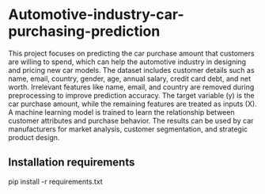 # Automotive-industry-car-purchasing-prediction
This project focuses on predicting the car purchase amount that customers are willing to spend, which can help the automotive industry in designing and pricing new car models.
The dataset includes customer details such as name, email, country, gender, age, annual salary, credit card debt, and net worth.
Irrelevant features like name, email, and country are removed during preprocessing to improve prediction accuracy.
The target variable (y) is the car purchase amount, while the remaining features are treated as inputs (X).
A machine learning model is trained to learn the relationship between customer attributes and purchase behavior.
The results can be used by car manufacturers for market analysis, customer segmentation, and strategic product design.

## Installation requirements
pip install -r requirements.txt 